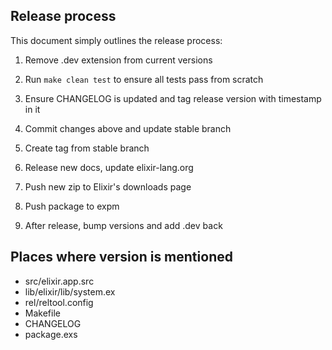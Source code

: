 ## Release process

This document simply outlines the release process:

1) Remove .dev extension from current versions

2) Run `make clean test` to ensure all tests pass from scratch

3) Ensure CHANGELOG is updated and tag release version with timestamp in it

4) Commit changes above and update stable branch

5) Create tag from stable branch

6) Release new docs, update elixir-lang.org

7) Push new zip to Elixir's downloads page

8) Push package to expm

9) After release, bump versions and add .dev back

## Places where version is mentioned

* src/elixir.app.src
* lib/elixir/lib/system.ex
* rel/reltool.config
* Makefile
* CHANGELOG
* package.exs
